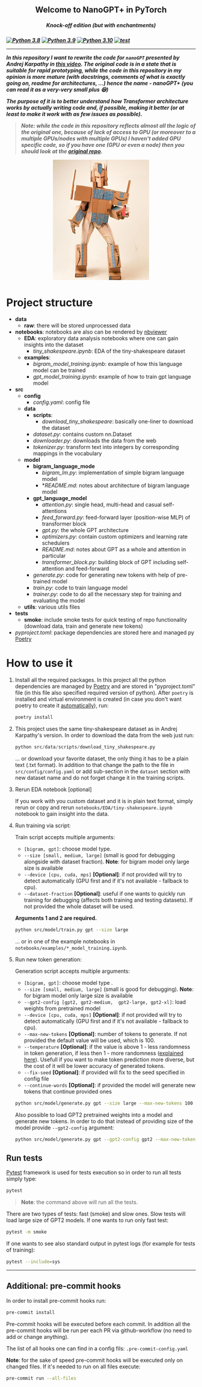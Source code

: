 
<p>
    <h2 align="center">Welcome to NanoGPT+ in PyTorch</h2>
    <h5 align="center">Knock-off edition (but with enchantments)<h5>
</p>

[![Python 3.8](https://img.shields.io/badge/python-3.8-blue.svg)](https://www.python.org/downloads/release/python-380/)
[![Python 3.9](https://img.shields.io/badge/python-3.9-blue.svg)](https://www.python.org/downloads/release/python-390/)
[![Python 3.10](https://img.shields.io/badge/python-3.10-blue.svg)](https://www.python.org/downloads/release/python-310/)
[![test](https://github.com/Andrei-Aksionov/nanoGPTplus/actions/workflows/test.yaml/badge.svg)](https://github.com/Andrei-Aksionov/nanoGPTplus/actions/workflows/test.yaml)

***

In this repository I want to rewrite the code for `nanoGPT` presented by Andrej Karpathy in [this video](https://www.youtube.com/watch?v=kCc8FmEb1nY). The original code is in a state that is suitable for rapid prototyping, while the code in this repository in my opinion is more mature (with docstrings, comments of what is exactly going on, readme for architectures, ...) hence the name - nanoGPT+ (you can read it as a very-very small plus :laughing:)

The purpose of it is to better understand how Transformer architecture works by actually writing code and, if possible, making it better (or at least to make it work with as few issues as possible).

> **Note**: while the code in this repository reflects almost all the logic of the original one, because of lack of access to GPU (or moreover to a multiple GPUs/nodes with multiple GPUs) I haven't added GPU specific code, so if you have one (GPU or even a node) then you should look at the [original repo](https://github.com/karpathy/nanoGPT).

<p align=center><img src="references/readme/amazon_prime.jpg"></p>

# Project structure

- **data**
  - **raw**: there will be stored unprocessed data
- **notebooks**: notebooks are also can be rendered by [nbviewer](https://nbviewer.org/)
  - **EDA**: exploratory data analysis notebooks where one can gain insights into the dataset
    - *tiny_shakespeare.ipynb*: EDA of the tiny-shakespeare dataset
  - **examples**:
    - *bigram_model_training.ipynb*: example of how this language model can be trained
    - *gpt_model_training.ipynb*: example of how to train gpt language model
- **src**
  - **config**
    - *config.yaml*: config file
  - **data**
    - **scripts**:
      - *download_tiny_shakespeare*: basically one-liner to download the dataset
    - *dataset.py*: contains custom nn.Dataset
    - *downloader.py*: downloads the data from the web
    - *tokenizer.py*: transform text into integers by corresponding mappings in the vocabulary
  - **model**
    - **bigram_language_mode**
      - *bigram_lm.py*: implementation of simple bigram language model
      - **README.md*: notes about architecture of bigram language model
    - **gpt_language_model**
      - *attention.py*: single head, multi-head and casual self-attentions
      - *feed_forward.py*: feed-forward layer (position-wise MLP) of transformer block
      - *gpt.py*: the whole GPT architecture
      - *optimizers.py*: contain custom optimizers and learning rate schedulers
      - *README.md*: notes about GPT as a whole and attention in particular
      - *transformer_block.py*: building block of GPT including self-attention and feed-forward
    - *generate.py*: code for generating new tokens with help of pre-trained model
    - *train.py*: code to train language model
    - *trainer.py*: code to do all the necessary step for training and evaluating the model
  - **utils**: various utils files
- **tests**
  - **smoke**: include smoke tests for quick testing of repo functionality (download data, train and generate new tokens)
- *pyproject.toml*: package dependencies are stored here and managed py [Poetry](https://python-poetry.org/)

# How to use it

1. Install all the required packages. In this project all the python dependencies are managed by [Poetry](https://python-poetry.org/) and are stored in "pyproject.toml" file (in this file also specified required version of python). After `poetry` is installed and virtual environment is created (in case you don't want poetry to create it [automatically](https://python-poetry.org/docs/configuration/#virtualenvscreate)), run:

    ```bash
    poetry install
    ```

2. This project uses the same tiny-shakespeare dataset as in Andrej Karpathy's version. In order to download the data from the web just run:

    ```python
    python src/data/scripts/download_tiny_shakespeare.py
    ```

    ... or download your favorite dataset, the only thing it has to be a plain text (.txt format). In addition to that change the path to the file in `src/config/config.yaml` or add sub-section in the `dataset` section with new dataset name and do not forget change it in the training scripts.

3. Rerun EDA notebook [optional]

    If you work with you custom dataset and it is in plain text format, simply rerun or copy and rerun `notebooks/EDA/tiny-shakespeare.ipynb` notebook to gain insight into the data.

4. Run training via script:

    Train script accepts multiple arguments:
    - `[bigram, gpt]`: choose model type.
    - `--size [small, medium, large]` (small is good for debugging alongside with dataset fraction). **Note**: for bigram model only large size is available
    - `--device [cpu, cuda, mps]` **[Optional]**: if not provided will try to detect automatically (GPU first and if it's not available - fallback to cpu).
    - `--dataset-fraction` **[Optional]**: useful if one wants to quickly run training for debugging (affects both training and testing datasets). If not provided the whole dataset will be used.

    **Arguments 1 and 2 are required.**

    ```bash
    python src/model/train.py gpt --size large
    ```

    ... or in one of the example notebooks in `notebooks/examples/*_model_training.ipynb`.

5. Run new token generation:

    Generation script accepts multiple arguments:
    - `[bigram, gpt]`: choose model type .
    - `--size [small, medium, large]` (small is good for debugging). **Note**: for bigram model only large size is available
    - `--gpt2-config [gpt2, gpt2-medium,  gpt2-large, gpt2-xl]`: load weights from pretrained model
    - `--device [cpu, cuda, mps]` **[Optional]**: if not provided will try to detect automatically (GPU first and if it's not available - fallback to cpu).
    - `--max-new-tokens` **[Optional]**: number of tokens to generate. If not provided the default value will be used, which is 100.
    - `--temperature` **[Optional]**: if the value is above 1 - less randomness in token generation, if less then 1 - more randomness ([explained here](https://ai.stackexchange.com/questions/32477/what-is-the-temperature-in-the-gpt-models)). Usefull if you want to make token prediction more diverse, but the cost of it will be lower accuracy of generated tokens.
    - `--fix-seed` **[Optional]**: if provided will fix to the seed specified in config file
    - `--continue-words` **[Optional]**: if provided the model will generate new tokens that continue provided ones

    ```bash
    python src/model/generate.py gpt --size large --max-new-tokens 100
    ```

    Also possible to load GPT2 pretrained weights into a model and generate new tokens. In order to do that instead of providing size of the model provide `--gpt2-config` argument:

    ```bash
    python src/model/generate.py gpt --gpt2-config gpt2 --max-new-tokens --temperature 0.8 --continue-tokens "Hello world!"

## Run tests

[Pytest](https://github.com/pytest-dev/pytest) framework is used for tests execution so in order to run all tests simply type:

```bash
pytest
```

> **Note**: the command above will run all the tests.

There are two types of tests: fast (smoke) and slow ones. Slow tests will load large size of GPT2 models. If one wants to run only fast test:

```bash
pytest -m smoke
```

If one wants to see also standard output in pytest logs (for example for tests of training):

```bash
pytest --include=sys
```

***

## Additional: pre-commit hooks

In order to install pre-commit hooks run:

```bash
pre-commit install
```

Pre-commit hooks will be executed before each commit. In addition all the pre-commit hooks will be run per each PR via github-workflow (no need to add or change anything).

The list of all hooks one can find in a config fils: `.pre-commit-config.yaml`

**Note**: for the sake of speed pre-commit hooks will be executed only on changed files. If it's needed to run on all files execute:

```bash
pre-commit run --all-files
```
